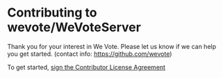 # Contributing to wevote/WeVoteServer

Thank you for your interest in We Vote. Please let us know if we can help you get started.
 (contact info: https://github.com/wevote)

To get started, [sign the Contributor License Agreement](https://www.clahub.com/agreements/wevote/WeVoteReactNative)

